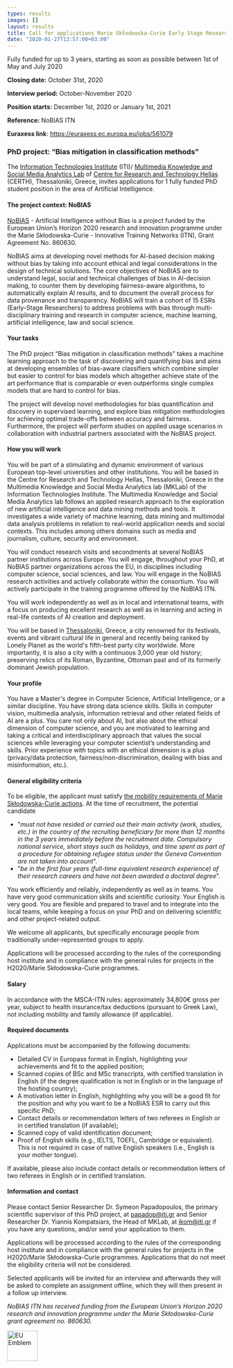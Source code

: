 ```yaml
---
types: results
images: []
layout: results
title: Call for applications Marie Skłodowska-Curie Early Stage Researcher (PhD Position)
date: "2020-01-27T13:57:00+03:00"
---
```


Fully funded for up to 3 years, starting as soon as possible between 1st of May and July 2020

**Closing date:** October 31st, 2020

**Interview period:** October-November 2020

**Position starts:** December 1st, 2020 or January 1st, 2021

**Reference:**  NoBIAS ITN

**Euraxess link**: https://euraxess.ec.europa.eu/jobs/561079

### PhD project:  “Bias mitigation in classification methods”

The [Information Technologies Institute](https://www.iti.gr/iti/index.html) (ITI)/ [Multimedia Knowledge and Social Media Analytics Lab](https://mklab.iti.gr)  of [Centre for Research and Technology Hellas](https://www.certh.gr/root.en.aspx) (CERTH), Thessaloniki, Greece, invites applications for 1 fully funded PhD student position in the area of Artificial Intelligence. 


#### The project context: NoBIAS

[NoBIAS](https://nobias-project.eu/) - Artificial Intelligence without Bias is a project funded by the European Union’s Horizon 2020 research and innovation programme under the Marie Skłodowska-Curie - Innovative Training Networks (ITN), Grant Agreement No. 860630.

NoBIAS aims at developing novel methods for AI-based decision making without bias by taking into account ethical and legal considerations in the design of technical solutions. The core objectives of NoBIAS are to understand legal, social and technical challenges of bias in AI-decision making, to counter them by developing fairness-aware algorithms, to automatically explain AI results, and to document the overall process for data provenance and transparency.
NoBIAS will train a cohort of 15 ESRs (Early-Stage Researchers) to address problems with bias through multi-disciplinary training and research in computer science, machine learning, artificial intelligence, law and social science.


#### Your tasks

The PhD project “Bias mitigation in classification methods” takes a machine learning approach to the task of discovering and quantifying bias and aims at developing ensembles of bias-aware classifiers which combine simpler but easier to control for bias models which altogether achieve state of the art performance that is comparable or even outperforms single complex models that are hard to control for bias.

The project will develop novel methodologies for bias quantification and discovery in supervised learning, and explore bias mitigation methodologies for achieving optimal trade-offs between accuracy and fairness. Furthermore, the project will perform studies on applied usage scenarios in collaboration with industrial partners associated with the NoBIAS project.


#### How you will work 

You will be part of a stimulating and dynamic environment of various European top-level universities and other institutions. You will be based in the Centre for Research and Technology Hellas, Thessaloniki, Greece in the Multimedia Knowledge and Social Media Analytics lab (MKLab) of the Information Technologies Institute. The Multimedia Knowledge and Social Media Analytics lab follows an applied research approach to the exploration of new artificial intelligence and data mining methods and tools. It investigates a wide variety of machine learning, data mining and multimodal data analysis problems in relation to real-world application needs and social contexts. This includes among others domains such as media and journalism, culture, security and environment. 

You will conduct research visits and secondments at several NoBIAS partner institutions across Europe. You will engage, throughout your PhD, at NoBIAS partner organizations across the EU, in disciplines including computer science, social sciences, and law. You will engage in the NoBIAS research activities and actively collaborate within the consortium. You will actively participate in the training programme offered by the NoBIAS ITN.

You will work independently as well as in local and international teams, with a focus on producing excellent research as well as in learning and acting in real-life contexts of AI creation and deployment.

You will be based in [Thessaloniki](https://wikitravel.org/en/Thessaloniki), Greece, a city renowned for its festivals, events and vibrant cultural life in general and recently being ranked by Lonely Planet as the world's fifth-best party city worldwide. More importantly, it is also a city with a continuous 3,000 year old history; preserving relics of its Roman, Byzantine, Ottoman past and of its formerly dominant Jewish population.  


#### Your profile

You have a Master's degree in Computer Science, Artificial Intelligence, or a similar discipline. You have strong data science skills. Skills in computer vision, multimedia analysis, information retrieval and other related fields of AI are a plus. You care not only about AI, but also about the ethical dimension of computer science, and you are motivated to learning and taking a critical and interdisciplinary approach that values the social sciences while leveraging your computer scientist’s understanding and skills. Prior experience with topics with an ethical dimension is a plus (privacy/data protection, fairness/non-discrimination, dealing with bias and misinformation, etc.).

#### General eligibility criteria 

To be eligible, the applicant must satisfy [the mobility requirements of Marie Skłodowska-Curie actions](https://ec.europa.eu/research/participants/data/ref/h2020/other/guides_for_applicants/h2020-guide-appl-msca-itn_en.pdf). At the time of recruitment, the potential candidate 

* "_must not have resided or carried out their main activity (work, studies, etc.) in the country of the recruiting beneficiary for more than 12 months in the 3 years immediately before the recruitment date. Compulsory national service, short stays such as holidays, and time spent as part of a procedure for obtaining refugee status under the Geneva Convention are not taken into account_".  
* "_be in the first four years (full-time equivalent research experience) of their research careers and have not been awarded a doctoral degree_".  

You work efficiently and reliably, independently as well as in teams. You have very good communication skills and scientific curiosity. Your English is very good. You are flexible and prepared to travel and to integrate into the local teams, while keeping a focus on your PhD and on delivering scientific and other project-related output.

We welcome all applicants, but specifically encourage people from traditionally under-represented groups to apply.

Applications will be processed according to the rules of the corresponding host institute and in compliance with the general rules for projects in the H2020/Marie Skłodowska-Curie programmes.

#### Salary

In accordance with the MSCA-ITN rules: approximately 34,800€ gross per year, subject to health insurance/tax deductions (pursuant to Greek Law), not including mobility and family allowance (if applicable).

#### Required documents

Applications must be accompanied by the following documents:

* Detailed CV in Europass format in English, highlighting your achievements and fit to the applied position;  
* Scanned copies of BSc and MSc transcripts, with certified translation in English (if the degree qualification is not in English or in the language of the hosting country);  
* A motivation letter in English, highlighting why you will be a good fit for the position and why you want to be a NoBIAS ESR to carry out this specific PhD;  
* Contact details or recommendation letters of two referees in English or in certified translation (if available);  
* Scanned copy of valid identification document;  
* Proof of English skills (e.g., IELTS, TOEFL, Cambridge or equivalent). This is not required in case of native English speakers (i.e., English is your mother tongue).  

If available, please also include contact details or recommendation letters of two referees in English or in certified translation.

#### Information and contact

Please contact Senior Researcher Dr. Symeon Papadopoulos, the primary scientific supervisor of this PhD project, at papadop@iti.gr and Senior Researcher Dr. Yiannis Kompatsiars, the Head of MKLab, at ikom@iti.gr if you have any questions, and/or send your application to them.

Applications will be processed according to the rules of the corresponding host institute and in compliance with the general rules for projects in the H2020/Marie Skłodowska-Curie programmes. Applications that do not meet the eligibility criteria will not be considered. 

Selected applicants will be invited for an interview and afterwards they will be asked to complete an assignment offline, which they will then present in a follow up interview.

*NoBIAS ITN has received funding from the European Union’s Horizon 2020 research and innovation programme under the Marie Skłodowska-Curie grant agreement no. 860630.*

<img width="70" src="https://mklab.iti.gr/projects/nobias/flag_yellow_low.jpg" alt="EU Emblem" />
